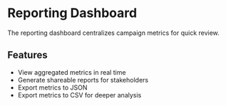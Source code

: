 # Reporting Dashboard

The reporting dashboard centralizes campaign metrics for quick review.

## Features
- View aggregated metrics in real time
- Generate shareable reports for stakeholders
- Export metrics to JSON
- Export metrics to CSV for deeper analysis
